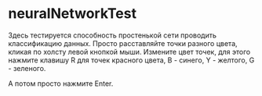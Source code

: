 # neuralNetworkTest
Здесь тестируется способность простенькой сети проводить классификацию данных.
Просто расставляйте точки разного цвета, кликая по холсту левой кнопкой мыши. Измените цвет точек, для этого нажмите клавишу R для точек красного цвета, B - синего, Y - желтого, G - зеленого.

А потом просто нажмите Enter.
